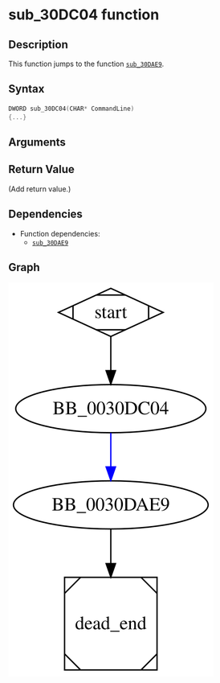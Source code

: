 # sub_30DC04 function

## Description

This function jumps to the function [`sub_30DAE9`](sub_30DAE9.md).

## Syntax

```c
DWORD sub_30DC04(CHAR* CommandLine)
{...}
```

## Arguments


## Return Value

(Add return value.)

## Dependencies

* Function dependencies:
  * [`sub_30DAE9`](sub_30DAE9.md)

## Graph

![sub_30DC04 Graph](../svg/sub_30DC04.svg "sub_30DC04 Graph")

